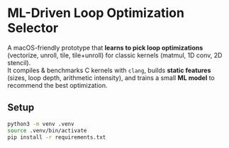 # ML-Driven Loop Optimization Selector

A macOS-friendly prototype that **learns to pick loop optimizations** (vectorize, unroll, tile, tile+unroll) for classic kernels (matmul, 1D conv, 2D stencil).  
It compiles & benchmarks C kernels with `clang`, builds **static features** (sizes, loop depth, arithmetic intensity), and trains a small **ML model** to recommend the best optimization.

## Setup

```bash
python3 -m venv .venv
source .venv/bin/activate
pip install -r requirements.txt
